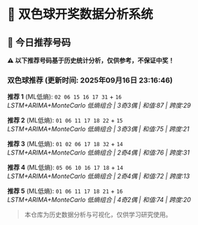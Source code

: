 # 🎯 双色球开奖数据分析系统

<!-- BEGIN:recommendations -->
## 🎯 今日推荐号码

**⚠️ 以下推荐号码基于历史统计分析，仅供参考，不保证中奖！**

### 双色球推荐 (更新时间: 2025年09月16日 23:16:46)

**推荐 1** (ML低熵): `02 06 15 16 17 31` + `16`  
*LSTM+ARIMA+MonteCarlo 低熵组合 | 3奇3偶 | 和值:87 | 跨度:29*

**推荐 2** (ML低熵): `01 06 11 17 18 22` + `15`  
*LSTM+ARIMA+MonteCarlo 低熵组合 | 3奇3偶 | 和值:75 | 跨度:21*

**推荐 3** (ML低熵): `01 02 06 17 18 32` + `14`  
*LSTM+ARIMA+MonteCarlo 低熵组合 | 2奇4偶 | 和值:76 | 跨度:31*

**推荐 4** (ML低熵): `05 06 10 16 17 18` + `14`  
*LSTM+ARIMA+MonteCarlo 低熵组合 | 2奇4偶 | 和值:72 | 跨度:13*

**推荐 5** (ML低熵): `01 06 11 17 18 21` + `16`  
*LSTM+ARIMA+MonteCarlo 低熵组合 | 4奇2偶 | 和值:74 | 跨度:20*

<!-- END:recommendations -->



































> 本仓库为历史数据分析与可视化，仅供学习研究使用。
